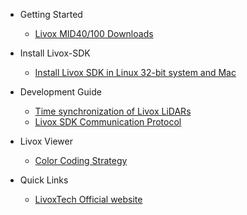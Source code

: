 - Getting Started
  - [Livox MID40/100 Downloads](https://www.livoxtech.com/mid-40-and-mid-100/downloads)

- Install Livox-SDK

  - [Install Livox SDK in Linux 32-bit system and Mac](The-installation-of-Livox-SDK-on-Linux-32-bit-system-and-Mac.md)

- Development Guide

  - [Time synchronization of Livox LiDARs](Timestamp-Synchronization.md)
  - [Livox SDK Communication Protocol](Livox-SDK-Communication-Protocol.md)

- Livox Viewer

  - [Color Coding Strategy](Livox-Viewer.md)

- Quick Links
  - [LivoxTech Official website](https://www.livoxtech.com/)